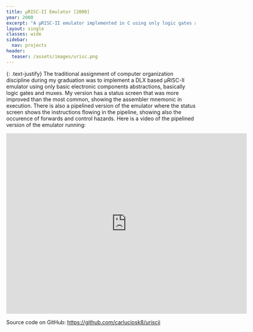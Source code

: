 ```yaml
---
title: µRISC-II Emulator [2000]
year: 2000
excerpt: "A µRISC-II emulator implemented in C using only logic gates abstractions"
layout: single
classes: wide
sidebar:
  nav: projects
header:
  teaser: /assets/images/urisc.png
---
```


{: .text-justify}
The traditional assignment of computer organization discipline during my graduation was to implement a DLX based µRISC-II emulator using only basic electronic components abstractions, basically logic gates and muxes. My version has a status screen that was more improved than the most common, showing the assembler mnemonic in execution. There is also a pipelined version of the emulator where the status screen shows the instructions flowing in the pipeline, showing also the occurence of forwards and control hazards. Here is a video of the pipelined version of the emulator running:

<iframe iframe width="640" height="480" src="https://www.youtube.com/embed/DvyH4xxYavA" frameborder="0"></iframe>

Source code on GitHub: <https://github.com/carluciosk8/uriscii>
